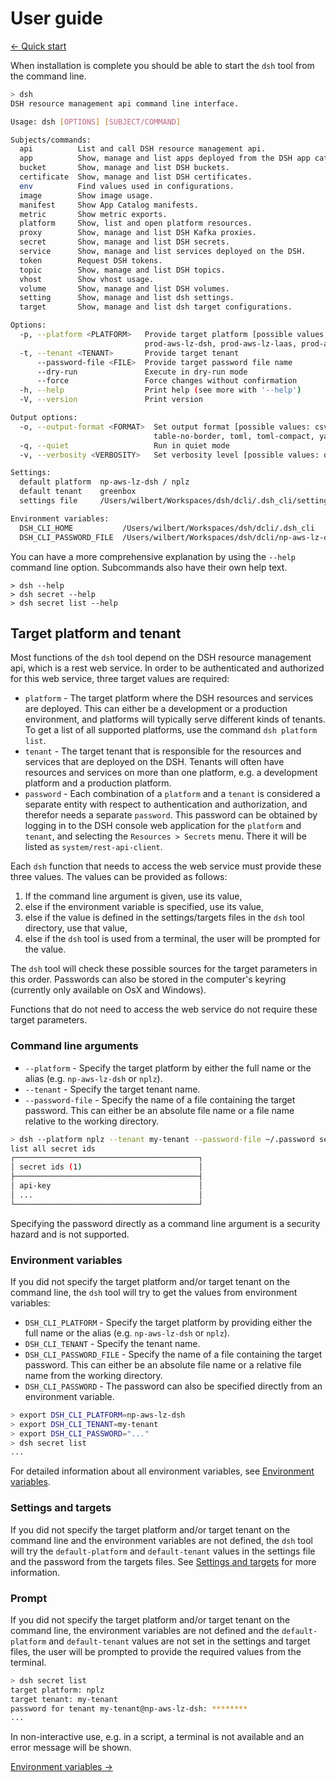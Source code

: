 # User guide

[&#x2190; Quick start](quick_start.md)

When installation is complete you should be able to start the `dsh` tool from the command line.

```bash
> dsh
DSH resource management api command line interface.

Usage: dsh [OPTIONS] [SUBJECT/COMMAND]

Subjects/commands:
  api          List and call DSH resource management api.
  app          Show, manage and list apps deployed from the DSH app catalog.
  bucket       Show, manage and list DSH buckets.
  certificate  Show, manage and list DSH certificates.
  env          Find values used in configurations.
  image        Show image usage.
  manifest     Show App Catalog manifests.
  metric       Show metric exports.
  platform     Show, list and open platform resources.
  proxy        Show, manage and list DSH Kafka proxies.
  secret       Show, manage and list DSH secrets.
  service      Show, manage and list services deployed on the DSH.
  token        Request DSH tokens.
  topic        Show, manage and list DSH topics.
  vhost        Show vhost usage.
  volume       Show, manage and list DSH volumes.
  setting      Show, manage and list dsh settings.
  target       Show, manage and list dsh target configurations.

Options:
  -p, --platform <PLATFORM>   Provide target platform [possible values: np-aws-lz-dsh, poc-aws-dsh, prod-aws-dsh,
                              prod-aws-lz-dsh, prod-aws-lz-laas, prod-azure-dsh]
  -t, --tenant <TENANT>       Provide target tenant
      --password-file <FILE>  Provide target password file name
      --dry-run               Execute in dry-run mode
      --force                 Force changes without confirmation
  -h, --help                  Print help (see more with '--help')
  -V, --version               Print version

Output options:
  -o, --output-format <FORMAT>  Set output format [possible values: csv, json, json-compact, plain, quiet, table,
                                table-no-border, toml, toml-compact, yaml]
  -q, --quiet                   Run in quiet mode
  -v, --verbosity <VERBOSITY>   Set verbosity level [possible values: off, low, medium, high]

Settings:
  default platform  np-aws-lz-dsh / nplz
  default tenant    greenbox
  settings file     /Users/wilbert/Workspaces/dsh/dcli/.dsh_cli/settings.toml

Environment variables:
  DSH_CLI_HOME           /Users/wilbert/Workspaces/dsh/dcli/.dsh_cli
  DSH_CLI_PASSWORD_FILE  /Users/wilbert/Workspaces/dsh/dcli/np-aws-lz-dsh.greenbox.pwd
```

You can have a more comprehensive explanation by using the `--help` command line option.
Subcommands also have their own help text.

```
> dsh --help
> dsh secret --help
> dsh secret list --help
```

## Target platform and tenant

Most functions of the `dsh` tool depend on the DSH resource management api,
which is a rest web service.
In order to be authenticated and authorized for this web service,
three target values are required:

* `platform` - The target platform where the DSH resources and services are deployed.
  This can either be a development or a production environment,
  and platforms will typically serve different kinds of tenants.
  To get a list of all supported platforms, use the command `dsh platform list`.
* `tenant` - The target tenant that is responsible for the resources and services
  that are deployed on the DSH. Tenants will often have resources and services
  on more than one platform, e.g. a development platform and a production platform.
* `password` - Each combination of a `platform` and a `tenant` is considered
  a separate entity with respect to authentication and authorization,
  and therefor needs a separate `password`.
  This password can be obtained by logging in to the DSH console web application
  for the `platform` and `tenant`, and selecting the `Resources > Secrets` menu.
  There it will be listed as `system/rest-api-client`.

Each `dsh` function that needs to access the web service must provide these three values.
The values can be provided as follows:

1. If the command line argument is given, use its value,
1. else if the environment variable is specified, use its value,
1. else if the value is defined in the settings/targets files in the `dsh` tool directory,
   use that value,
1. else if the `dsh` tool is used from a terminal, the user will be prompted for the value.

The `dsh` tool will check these possible sources for the target parameters in this order.
Passwords can also be stored in the computer's keyring
(currently only available on OsX and Windows).

Functions that do not need to access the web service do not require these target parameters.

### Command line arguments

* `--platform` - Specify the target platform by either the full name
  or the alias (e.g. `np-aws-lz-dsh` or `nplz`).
* `--tenant` - Specify the target tenant name.
* `--password-file` - Specify the name of a file containing the target password.
  This can either be an absolute file name
  or a file name relative to the working directory.

```bash
> dsh --platform nplz --tenant my-tenant --password-file ~/.password secret list
list all secret ids
┌─────────────────────────────────────────┐
│ secret ids (1)                          │
├─────────────────────────────────────────┤
│ api-key                                 │
│ ...                                     │
└─────────────────────────────────────────┘
```

Specifying the password directly as a command line argument is a security hazard
and is not supported.

### Environment variables

If you did not specify the target platform and/or target tenant on the command line,
the `dsh` tool will try to get the values from environment variables:

* `DSH_CLI_PLATFORM` - Specify the target platform by providing either the full name or the alias
  (e.g. `np-aws-lz-dsh` or `nplz`).
* `DSH_CLI_TENANT` - Specify the tenant name.
* `DSH_CLI_PASSWORD_FILE` - Specify the name of a file containing the target password.
  This can either be an absolute file name
  or a relative file name from the working directory.
* `DSH_CLI_PASSWORD` - The password can also be specified directly from an environment variable.

```bash
> export DSH_CLI_PLATFORM=np-aws-lz-dsh
> export DSH_CLI_TENANT=my-tenant
> export DSH_CLI_PASSWORD="..."
> dsh secret list
...
```

For detailed information about all environment variables,
see [Environment variables](environment_variables.md).

### Settings and targets

If you did not specify the target platform and/or target tenant on the command line
and the environment variables are not defined,
the `dsh` tool will try the `default-platform` and `default-tenant` values in the settings file
and the password from the targets files. See [Settings and targets](settings_targets.md)
for more information.

### Prompt

If you did not specify the target platform and/or target tenant on the command line,
the environment variables are not defined and the `default-platform` and `default-tenant`
values are not set in the settings and target files,
the user will be prompted to provide the required values from the terminal.

```bash
> dsh secret list
target platform: nplz
target tenant: my-tenant
password for tenant my-tenant@np-aws-lz-dsh: ********
...
```

In non-interactive use, e.g. in a script, a terminal is not available and an error message
will be shown.

[Environment variables &#x2192;](environment_variables.md)
